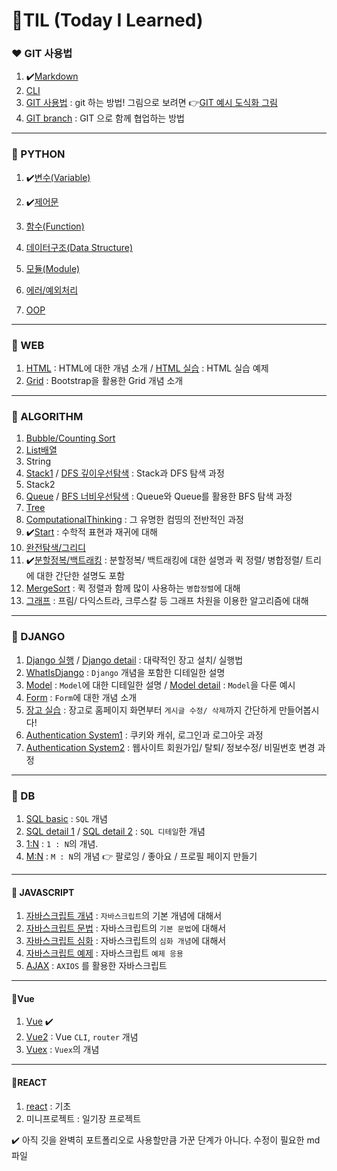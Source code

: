 <h1>🌱TIL (Today I Learned)</h1>

### ❤ GIT 사용법

1. ✔️[Markdown](startcamp/마크다운md)
2. [CLI](startcamp/CLI.md)
3. [GIT 사용법](startcamp/Git.md) : git 하는 방법! 그림으로 보려면 👉[GIT 예시 도식화 그림](startcamp/git예시.md)
3. [GIT branch](startcamp/GITbranch.md) : GIT 으로 함께 협업하는 방법

-----

### 🧡 PYTHON

1. ✔️[변수(Variable)](Python/변수(Variable).md)

2. ✔️[제어문](Python/제어문(조건문,반복문).md)
3. [함수(Function)](Python/함수(function).md)
4. [데이터구조(Data Structure)](Python/데이터구조(DataStructure).md)
5. [모듈(Module)](Python/모듈(Module).md)
6. [에러/예외처리](Python/에러,예외처리(Error,ExceptionHandling).md)
7. [OOP](Python/OOP.md)

-----

### 💛 WEB

1. [HTML](Web/HTML.md) : HTML에 대한 개념 소개 / [HTML 실습](Web/HTML+.md) : HTML 실습 예제
3. [Grid](Web/grid.md) : Bootstrap을 활용한 Grid 개념 소개

----

### 💚 ALGORITHM

1. [Bubble/Counting Sort](Algorithm/Bubble,Counting_sort.md)
2. [List배열](Algorithm/List.md)
3. String
4. [Stack1](Algorithm/Stack1.md) / [DFS 깊이우선탐색](Algorithm/DFS.md) : Stack과 DFS 탐색 과정
5. Stack2
6. [Queue](Algorithm/Queue.md) / [BFS 너비우선탐색](Algorithm/BFS.md) : Queue와 Queue를 활용한 BFS 탐색 과정
7. [Tree](Algorithm/Tree.md)
8. [ComputationalThinking](Algorithm/ComputationalThinking.md) : 그 유명한 컴띵의 전반적인 과정
9. ✔️[Start](Algorithm/Start.md) : 수학적 표현과 재귀에 대해
10. [완전탐색/그리디](Algorithm/완전탐색.md)
11. ✔️[분할정복/백트래킹](Algorithm/분할정복,백트래킹.md) : 분할정복/ 백트래킹에 대한 설명과 퀵 정렬/ 병합정렬/ 트리에 대한 간단한 설명도 포함
12. [MergeSort](Algorithm/병합정렬.md) : 퀵 정렬과 함께 많이 사용하는 `병합정렬`에 대해
3. [그래프](Algorithm/그래프.md) : 프림/ 다익스트라, 크루스칼 등 그래프 차원을 이용한 알고리즘에 대해

---

### 💙 DJANGO

1. [Django 실행](Django/Django.md) / [Django detail](Django/Djangodetail.md) : 대략적인 장고 설치/ 실행법
2. [WhatIsDjango](Django/WhatIsDjango.md) : `Django` 개념을 포함한 디테일한 설명
3. [Model](Django/Model.md) : `Model`에 대한 디테일한 설명 / [Model detail](Django/Modeldetail.md) : `Model`을 다룬 예시
3. [Form](Django/DjangoForms.md) : `Form`에 대한 개념 소개
3. [장고 실습](Django/Prof.CRUD.md) : 장고로 홈페이지 화면부터 `게시글 수정/ 삭제`까지 간단하게 만들어봅시다!
3. [Authentication System1](Django/AuthenticationSystem1.md) : 쿠키와 캐쉬, 로그인과 로그아웃 과정
3. [Authentication System2](Django/AuthenticationSystem2.md) : 웹사이트 회원가입/ 탈퇴/ 정보수정/ 비밀번호 변경 과정

----

### 💜 DB

1. [SQL basic](DB/SQL.md) : `SQL` 개념
2. [SQL detail 1](DB/SQL__5.md) / [SQL detail 2](DB/SQL__6.md) : `SQL 디테일`한 개념
2. [1:N](DB/1N.md) : `1 : N`의 개념. 
2. [M:N](DB/MN.md) : `M : N`의 개념 👉 팔로잉 / 좋아요 / 프로필 페이지 만들기

-----

#### 🖤 JAVASCRIPT

1. [자바스크립트 개념](JavaScript/JavaScript.md) : `자바스크립트`의 기본 개념에 대해서
1. [자바스크립트 문법](JavaScript/JavaScriptFunction.md) : 자바스크립트의 `기본 문법`에 대해서 
1. [자바스크립트 심화](JavaScript/JavaScriptDetail.md) : 자바스크립트의 `심화 개념`에 대해서
1. [자바스크립트 예제](JavaScript/JavaScript예제.md) : 자바스크립트 `예제 응용` 
1. [AJAX](JavaScript/AJAX.md) : `AXIOS` 를 활용한 자바스크립트

-----

#### 🤍Vue

1. [Vue](Vue/Vue.md) ✔️
2. [Vue2](Vue/Vue2.md) : Vue `CLI`, `router` 개념
2. [Vuex](Vue/Vuex.md) : `Vuex`의 개념

-------

#### 🤎REACT

1. [react](react/REACT1.md) : 기초
1. 미니프로젝트 : 일기장  프로젝트

✔️ 아직 깃을 완벽히 포트폴리오로 사용할만큼 가꾼 단계가 아니다. 수정이 필요한 md 파일
